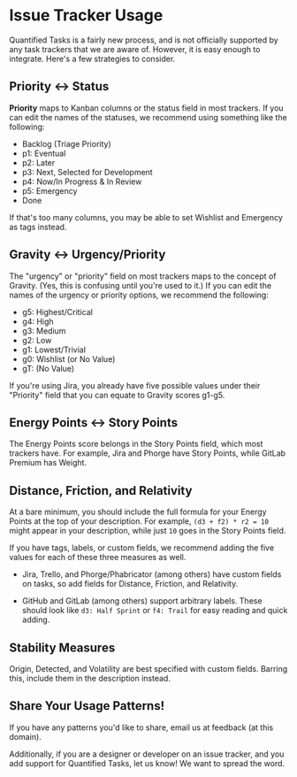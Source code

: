 # Issue Tracker Usage

Quantified Tasks is a fairly new process, and is not officially supported by any task trackers
that we are aware of. However, it is easy enough to integrate. Here's a few strategies to consider.

## Priority <-> Status

**Priority** maps to Kanban columns or the status field in most trackers. If you can edit
the names of the statuses, we recommend using something like the following:

* Backlog (Triage Priority)
* p1: Eventual
* p2: Later
* p3: Next, Selected for Development
* p4: Now/In Progress & In Review
* p5: Emergency
* Done

If that's too many columns, you may be able to set Wishlist and Emergency as tags instead.

## Gravity <-> Urgency/Priority

The "urgency" or "priority" field on most trackers maps to the concept of Gravity. (Yes,
this is confusing until you're used to it.) If you can edit the names of the urgency or
priority options, we recommend the following:

* g5: Highest/Critical
* g4: High
* g3: Medium
* g2: Low
* g1: Lowest/Trivial
* g0: Wishlist (or No Value)
* gT: (No Value)

If you're using Jira, you already have five possible values under their "Priority" field
that you can equate to Gravity scores g1-g5.

## Energy Points <-> Story Points

The Energy Points score belongs in the Story Points field, which most trackers have.
For example, Jira and Phorge have Story Points, while GitLab Premium has Weight.

## Distance, Friction, and Relativity

At a bare minimum, you should include the full formula for your Energy Points at the top
of your description. For example, `(d3 + f2) * r2 = 10` might appear in your description,
while just `10` goes in the Story Points field.

If you have tags, labels, or custom fields, we recommend adding the five values for each of
these three measures as well.

* Jira, Trello, and Phorge/Phabricator (among others) have custom fields on tasks, so add fields
  for Distance, Friction, and Relativity.

* GitHub and GitLab (among others) support arbitrary labels. These should look like
  `d3: Half Sprint` or `f4: Trail` for easy reading and quick adding.

## Stability Measures

Origin, Detected, and Volatility are best specified with custom fields. Barring this,
include them in the description instead.

## Share Your Usage Patterns!

If you have any patterns you'd like to share, email us at feedback (at this domain).

Additionally, if you are a designer or developer on an issue tracker, and you add support
for Quantified Tasks, let us know! We want to spread the word.
